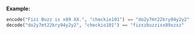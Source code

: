 **Example:**

```python
encode("Fizz Buzz is x89 XX.", "checkio101") == "do2y7mt22kry94y2y2"
decode("do2y7mt22kry94y2y2", "checkio101") == "fizxzbuzzisx89xzxz"
```